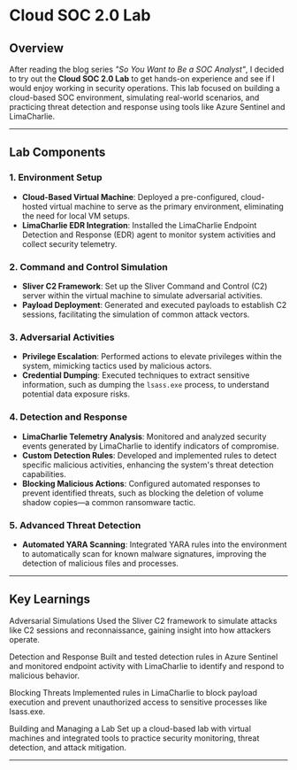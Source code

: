 # Cloud SOC 2.0 Lab

## Overview

After reading the blog series *"So You Want to Be a SOC Analyst"*, I decided to try out the **Cloud SOC 2.0 Lab** to get hands-on experience and see if I would enjoy working in security operations. This lab focused on building a cloud-based SOC environment, simulating real-world scenarios, and practicing threat detection and response using tools like Azure Sentinel and LimaCharlie.

---

## Lab Components

### 1. Environment Setup
- **Cloud-Based Virtual Machine**: Deployed a pre-configured, cloud-hosted virtual machine to serve as the primary environment, eliminating the need for local VM setups.
- **LimaCharlie EDR Integration**: Installed the LimaCharlie Endpoint Detection and Response (EDR) agent to monitor system activities and collect security telemetry.

### 2. Command and Control Simulation
- **Sliver C2 Framework**: Set up the Sliver Command and Control (C2) server within the virtual machine to simulate adversarial activities.
- **Payload Deployment**: Generated and executed payloads to establish C2 sessions, facilitating the simulation of common attack vectors.

### 3. Adversarial Activities
- **Privilege Escalation**: Performed actions to elevate privileges within the system, mimicking tactics used by malicious actors.
- **Credential Dumping**: Executed techniques to extract sensitive information, such as dumping the `lsass.exe` process, to understand potential data exposure risks.

### 4. Detection and Response
- **LimaCharlie Telemetry Analysis**: Monitored and analyzed security events generated by LimaCharlie to identify indicators of compromise.
- **Custom Detection Rules**: Developed and implemented rules to detect specific malicious activities, enhancing the system's threat detection capabilities.
- **Blocking Malicious Actions**: Configured automated responses to prevent identified threats, such as blocking the deletion of volume shadow copies—a common ransomware tactic.

### 5. Advanced Threat Detection
- **Automated YARA Scanning**: Integrated YARA rules into the environment to automatically scan for known malware signatures, improving the detection of malicious files and processes.

---

## Key Learnings

Adversarial Simulations
Used the Sliver C2 framework to simulate attacks like C2 sessions and reconnaissance, gaining insight into how attackers operate.

Detection and Response
Built and tested detection rules in Azure Sentinel and monitored endpoint activity with LimaCharlie to identify and respond to malicious behavior.

Blocking Threats
Implemented rules in LimaCharlie to block payload execution and prevent unauthorized access to sensitive processes like lsass.exe.

Building and Managing a Lab
Set up a cloud-based lab with virtual machines and integrated tools to practice security monitoring, threat detection, and attack mitigation.



---


